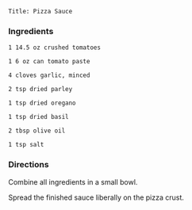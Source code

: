 ~~~ recipe-info
Title: Pizza Sauce
~~~

### Ingredients

~~~ recipe-ingredients
1 14.5 oz crushed tomatoes

1 6 oz can tomato paste

4 cloves garlic, minced

2 tsp dried parley

1 tsp dried oregano

1 tsp dried basil

2 tbsp olive oil

1 tsp salt
~~~

### Directions

Combine all ingredients in a small bowl.

Spread the finished sauce liberally on the pizza crust.
